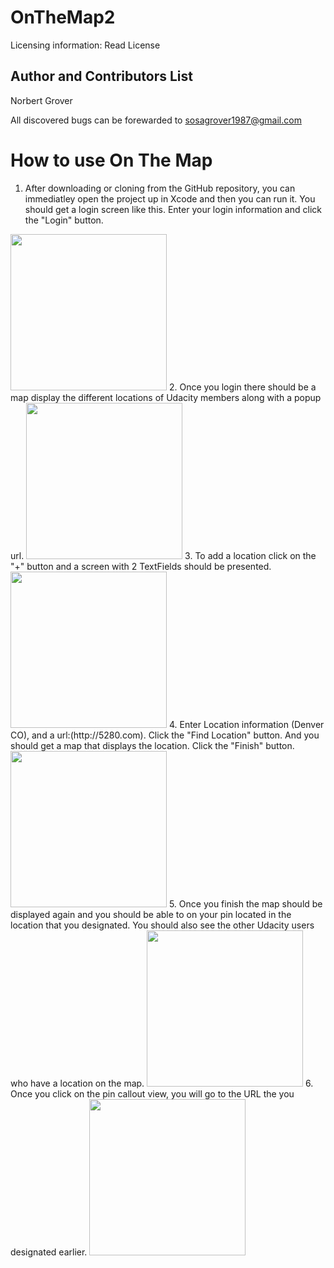 # OnTheMap2
Licensing information: Read License

Author and Contributors List
------
Norbert Grover

All discovered bugs can be forewarded to sosagrover1987@gmail.com

How to use On The Map
======
1. After downloading or cloning from the GitHub repository, you can immediatley open the project up in Xcode and then you can run it. You should get a login screen like this. Enter your login information and click the "Login" button.
 <img src="https://user-images.githubusercontent.com/12214205/33785106-8310b1a0-dc18-11e7-94b3-0ddc74a097ee.png" height="250"> 
2. Once you login there should be a map display the different locations of Udacity members along with a popup url.
<img src="https://user-images.githubusercontent.com/12214205/33788339-74d3330c-dc26-11e7-9f64-ba1938b74f64.png" height="250">
3. To add a location click on the "+" button and a screen with 2 TextFields should be presented. <img src="https://user-images.githubusercontent.com/12214205/33788432-07738efa-dc27-11e7-9024-3f694532722d.png" height="250">
4. Enter Location information (Denver CO), and a url:(http://5280.com). Click the "Find Location" button. And you should get a map that displays the location. Click the "Finish" button.
<img src="https://user-images.githubusercontent.com/12214205/33788608-1eb6b442-dc28-11e7-880a-e0a7c3d62904.png" height="250">
5. Once you finish the map should be displayed again and you should be able to on your pin located in the location that you designated. You should also see the other Udacity users who have a location on the map.
<img src="https://user-images.githubusercontent.com/12214205/33789952-439fab66-dc31-11e7-8c89-3443cd5973c0.png" height="250">
6. Once you click on the pin callout view, you will go to the URL the you designated earlier.
<img src="https://user-images.githubusercontent.com/12214205/33790145-933265fa-dc32-11e7-8f02-eb345c3795d5.png" height="250">
